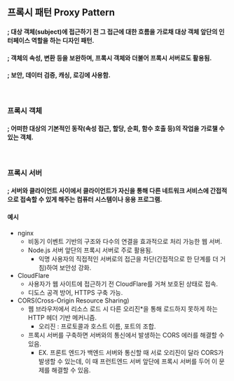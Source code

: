 ## 프록시 패턴 Proxy Pattern
#### ; 대상 객체(subject)에 접근하기 전 그 접근에 대한 흐름을 가로채 대상 객체 앞단의 인터페이스 역할을 하는 디자인 패턴.
#### ; 객체의 속성, 변환 등을 보완하며, 프록시 객체와 더불어 프록시 서버로도 활용됨.
#### ; 보안, 데이터 검증, 캐싱, 로깅에 사용함.

<br />

### 프록시 객체
#### ; 어떠한 대상의 기본적인 동작(속성 접근, 할당, 순회, 함수 호출 등)의 작업을 가로챌 수 있는 객체.

<br />

### 프록시 서버
#### ; 서버와 클라이언트 사이에서 클라이언트가 자신을 통해 다른 네트워크 서비스에 간접적으로 접속할 수 있게 해주는 컴퓨터 시스템이나 응용 프로그램.
#### 예시
- nginx
    - 비동기 이벤트 기반의 구조와 다수의 연결을 효과적으로 처리 가능한 웹 서버.
    - Node.js 서버 앞단의 프록시 서버로 주로 활용됨.
        - 익명 사용자의 직접적인 서버로의 접근을 차단(간접적으로 한 단계를 더 거침)하여 보안성 강화.
- CloudFlare
    - 사용자가 웹 사이트에 접근하기 전 CloudFlare를 거쳐 보호된 상태로 접속.
    - 디도스 공격 방어, HTTPS 구축 가능.
- CORS(Cross-Origin Resource Sharing) 
    - 웹 브라우저에서 리소스 로드 시 다른 오리진*을 통해 로드하지 못하게 하는 HTTP 헤더 기반 메커니즘.
        * 오리진 : 프로토콜과 호스트 이름, 포트의 조합. 
    - 프록시 서버를 구축하면 서버와의 통신에서 발생하는 CORS 에러를 해결할 수 있음.
        - EX. 프론트 엔드가 백엔드 서버와 통신할 때 서로 오리진이 달라 CORS가 발생할 수 있는데, 이 때 프런트엔드 서버 앞단에 프록시 서버를 두어 이 문제를 해결할 수 있음.